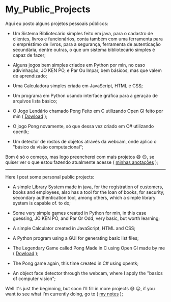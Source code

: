 # My_Public_Projects
 Aqui eu posto alguns projetos pessoais públicos:
 
* Um Sistema Bibliotecário simples feito em java, para o cadastro de clientes, livros e funcionários, conta também com uma ferramenta para o empréstimo de livros, para a segurança, ferramenta de autenticação secundária, dentre outras, o que um sistema bibliotecário simples é capaz de fazer;

* Alguns jogos bem simples criados em Python por min, no caso adivinhação, JO KEN PÔ, e Par Ou Impar, bem básicos, mas que valem de aprendizado;

* Uma Calculadora simples criada em JavaScript, HTML e CSS;

* Um programa em Python usando interface gráfica para a geração de arquivos lista básico;

* O Jogo Lendário chamado Pong Feito em C utilizando Open Gl feito por min ( [Dowload](https://drive.google.com/drive/folders/17aAurimGW41IlDgTd5z2TArB5bAaaIzO?usp=share_link) );

* O jogo Pong novamente, só que dessa vez criado em C# utilizando opentk;

* Um detector de rostos de objetos através da webcam, onde aplico o "básico da visão computacional";

Bom é só o começo, mas logo preencherei com mais projetos 😅 😉, se quiser ver o que estou fazendo atualmente acesse ( [minhas anotações](https://github.com/PereiraLegend/Anotacoes) );

***

Here I post some personal public projects:

* A simple Library System made in java, for the registration of customers, books and employees, also has a tool for the loan of books, for security, secondary authentication tool, among others, which a simple library system is capable of. to do;

* Some very simple games created in Python for min, in this case guessing, JO KEN PÔ, and Par Or Odd, very basic, but worth learning;

* A simple Calculator created in JavaScript, HTML and CSS;

* A Python program using a GUI for generating basic list files;

* The Legendary Game called Pong Made in C using Open Gl made by me ( [Dowload](https://drive.google.com/drive/folders/17aAurimGW41IlDgTd5z2TArB5bAaaIzO?usp=share_link) );

* The Pong game again, this time created in C# using opentk;

* An object face detector through the webcam, where I apply the "basics of computer vision";

Well it's just the beginning, but soon I'll fill in more projects 😅 😉, if you want to see what I'm currently doing, go to ( [my notes](https://github.com/PereiraLegend/Anotacoes) );
